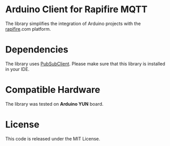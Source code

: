 # Arduino Client for Rapifire MQTT

The library simplifies the integration of Arduino projects with the [rapifire](http://rapifire.com).com platform.

# Dependencies

The library uses [PubSubClient](https://github.com/knolleary/pubsubclient). Please make sure that this library is installed in your IDE.

# Compatible Hardware

The library was tested on __Arduino YUN__ board.

# License

This code is released under the MIT License.